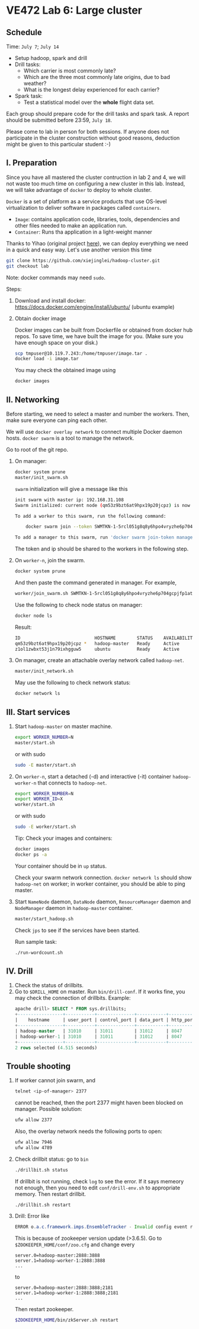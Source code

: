 # VE472 Lab 6: Large cluster

## Schedule
Time: `July 7`; `July 14`
- Setup hadoop, spark and drill
- Drill tasks:
  - Which carrier is most commonly late?
  - Which are the three most commonly late origins, due to bad weather?
  - What is the longest delay experienced for each carrier?
- Spark task:
  - Test a statistical model over the **whole** flight data set.

Each group should prepare code for the drill tasks and spark task. A report should be submitted before 23:59, `July 18`.

Please come to lab in person for both sessions. If anyone does not participate in the cluster construction without good reasons, deduction might be given to this particular student :-)

## I. Preparation
Since you have all mastered the cluster contruction in lab 2 and 4, we will not waste too much time on configuring a new cluster in this lab. Instead, we will take advantage of `docker` to deploy to whole cluster.

`Docker` is a set of platform as a service products that use OS-level virtualization to deliver software in packages called `containers`.
- `Image`: contains application code, libraries, tools, dependencies and other files needed to make an application run.
- `Container`: Runs tha application in a light-weight manner

Thanks to Yihao (original project [here](https://github.com/tc-imba/hadoop-cluster)), we can deploy everything we need in a quick and easy way. Let's use another version this time

```bash
git clone https://github.com/xiejinglei/hadoop-cluster.git
git checkout lab
```


Note: docker commands may need `sudo`.

Steps:

1. Download and install docker: https://docs.docker.com/engine/install/ubuntu/ (ubuntu example)
2. Obtain docker image
   
   Docker images can be built from Dockerfile or obtained from docker hub repos. To save time, we have built the image for you. (Make sure you have enough space on your disk.)
    ```bash
    scp tmpuser@10.119.7.243:/home/tmpuser/image.tar .
    docker load -i image.tar
    ```
    You may check the obtained image using
    ```bash
    docker images
    ```

## II. Networking
Before starting, we need to select a master and number the workers. Then, make sure everyone can ping each other.

We will use `docker overlay network` to connect multiple Docker daemon hosts. `docker swarm` is a tool to manage the network.

Go to root of the git repo.

1. On manager:

    ```bash
    docker system prune
    master/init_swarm.sh
    ```
    `swarm` initialization will give a message like this
    ```bash
    init swarm with master ip: 192.168.31.108
    Swarm initialized: current node (qm53z9bzt6at9hpx19p20jcpz) is now a manager.

    To add a worker to this swarm, run the following command:

        docker swarm join --token SWMTKN-1-5rcl051g8q8y6hpo4vryzhe6p704gcpjfp1at7jg11vg5zu4oo-7k9fcb4o4ggsshyqnmn9t6dxw 192.168.31.108:2377

    To add a manager to this swarm, run 'docker swarm join-token manager' and follow the instructions.
    ```
    The token and ip should be shared to the workers in the following step.


2. On `worker-n`, join the swarm.
    ```bash
    docker system prune
    ```
    And then paste the command generated in manager.
    For example,
    ```bash
    worker/join_swarm.sh SWMTKN-1-5rcl051g8q8y6hpo4vryzhe6p704gcpjfp1at7jg11vg5zu4oo-7k9fcb4o4ggsshyqnmn9t6dxw 192.168.31.108
    ```
    Use the following to check node status on manager:
    ```bash
   docker node ls
    ```
    Result:
    ```bash
    ID                            HOSTNAME        STATUS    AVAILABILITY   MANAGER STATUS   ENGINE VERSION
    qm53z9bzt6at9hpx19p20jcpz *   hadoop-master   Ready     Active         Leader           20.10.7
    z1ol1zwbxt53j1n79ixhgguw5     ubuntu          Ready     Active                          20.10.7
    ```

3. On manager, create an attachable overlay network called `hadoop-net`.
    ```bash
    master/init_network.sh
    ```
    May use the following to check network status:
    ```bash
    docker network ls
    ```

## III. Start services

1. Start `hadoop-master` on master machine.
    ```bash
    export WORKER_NUMBER=N
    master/start.sh
    ```
    or with sudo 
    ```bash
    sudo -E master/start.sh
    ```
    

2. On `worker-n`, start a detached (-d) and interactive (-it) container `hadoop-worker-n` that connects to `hadoop-net`.
   
    ```bash
    export WORKER_NUMBER=N
    export WORKER_ID=X
    worker/start.sh
    ```
    or with sudo 
    ```bash
    sudo -E worker/start.sh
    ```

    Tip: Check your images and containers:
    ```bash
    docker images
    docker ps -a
    ```
    Your container should be in `up` status.

    Check your swarm network connection. `docker network ls` should show `hadoop-net` on worker; in worker container, you should be able to ping master. 

3. Start `NameNode` daemon, `DataNode` daemon, `ResourceManager` daemon and `NodeManager` daemon in `hadoop-master` container.

    ```bash
    master/start_hadoop.sh
    ```
    Check `jps` to see if the services have been started.

    Run sample task:
    ```bash
    ./run-wordcount.sh
    ```

## IV. Drill
1. Check the status of drillbits.
2. Go to `$DRILL_HOME` on master. Run `bin/drill-conf`. If it works fine, you may check the connection of drillbits. Example:
    ```sql
    apache drill> SELECT * FROM sys.drillbits;
    +-----------------+-----------+--------------+-----------+-----------+---------+---------+--------+
    |    hostname     | user_port | control_port | data_port | http_port | current | version | state  |
    +-----------------+-----------+--------------+-----------+-----------+---------+---------+--------+
    | hadoop-master   | 31010     | 31011        | 31012     | 8047      | false   | 1.18.0  | ONLINE |
    | hadoop-worker-1 | 31010     | 31011        | 31012     | 8047      | true    | 1.18.0  | ONLINE |
    +-----------------+-----------+--------------+-----------+-----------+---------+---------+--------+
    2 rows selected (4.515 seconds)

    ```
   

## Trouble shooting
1. If worker cannot join swarm, and 
    ```bash
    telnet <ip-of-manager> 2377
    ```
    cannot be reached, then the port 2377 might haven been blocked on manager. Possible solution:
    ```bash
    ufw allow 2377
    ```
    Also, the overlay network needs the following ports to open:
    ```bash
    ufw allow 7946
    ufw allow 4789
    ```

2. Check drillbit status: go to `bin`
    ```bash
    ./drillbit.sh status
    ```
    If drillbit is not running, check `log` to see the error. If it says memeory not enough, then you need to edit `conf/drill-env.sh` to appropriate memory. Then restart drillbit.
    ```bash
    ./drillbit.sh restart
    ```

3. Drill: Error like 
    ```java
    ERROR o.a.c.framework.imps.EnsembleTracker - Invalid config event received {server.1=10.190.3.170:2888:3888:participant, version=0, server.3=10.190.3.91:2888:3888:participant, server.2=10.190.3.172:2888:3888:participant}
    ```

    This is because of zookeeper version update (>3.6.5). Go to `$ZOOKEEPER_HOME/conf/zoo.cfg` and change every 
    ```
    server.0=hadoop-master:2888:3888
    server.1=hadoop-worker-1:2888:3888
    ...
    ```
    to 
    ```
    server.0=hadoop-master:2888:3888;2181
    server.1=hadoop-worker-1:2888:3888;2181
    ...
    ```
    Then restart zookeeper.
    ```bash
    $ZOOKEEPER_HOME/bin/zkServer.sh restart
    ```

